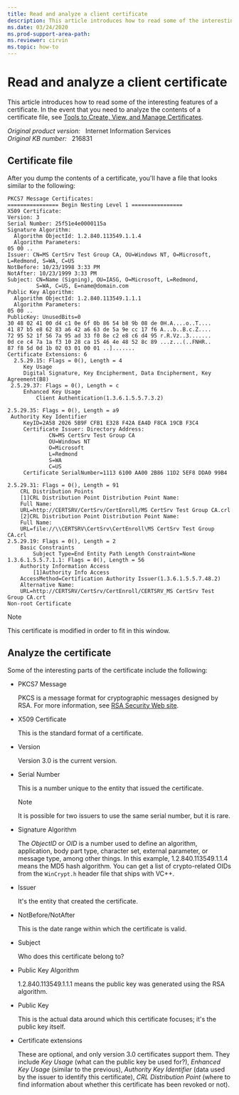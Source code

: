 ```yaml
---
title: Read and analyze a client certificate
description: This article introduces how to read some of the interesting features of a certificate.
ms.date: 03/24/2020
ms.prod-support-area-path:
ms.reviewer: cirvin
ms.topic: how-to
---
```

# Read and analyze a client certificate

This article introduces how to read some of the interesting features of a certificate. In the event that you need to analyze the contents of a certificate file, see [Tools to Create, View, and Manage Certificates](/windows/win32/seccrypto/tools-to-create-view-and-manage-certificates).

_Original product version:_ &nbsp; Internet Information Services  
_Original KB number:_ &nbsp; 216831

## Certificate file

After you dump the contents of a certificate, you'll have a file that looks similar to the following:

```console
PKCS7 Message Certificates:
================ Begin Nesting Level 1 ================
X509 Certificate:
Version: 3
Serial Number: 25f51e4e0000115a
Signature Algorithm:
  Algorithm ObjectId: 1.2.840.113549.1.1.4
  Algorithm Parameters:
05 00 ..
Issuer: CN=MS CertSrv Test Group CA, OU=Windows NT, O=Microsoft, L=Redmond, S=WA, C=US
NotBefore: 10/23/1998 3:33 PM
NotAfter: 10/23/1999 3:33 PM
Subject: CN=Name (Signing), OU=IASG, O=Microsoft, L=Redmond,
         S=WA, C=US, E=name@domain.com
Public Key Algorithm:
  Algorithm ObjectId: 1.2.840.113549.1.1.1
  Algorithm Parameters:
05 00 ..
PublicKey: UnusedBits=0
30 48 02 41 00 d4 c1 0e 6f 0b 86 54 b8 9b 08 de 0H.A....o..T....
41 87 b5 e8 62 83 a6 42 a6 63 de 5a 9e cc 17 f6 A...b..B.c.Z....
72 95 52 1f 56 7a 95 ad 33 f0 8e c2 e8 c6 d4 95 r.R.Vz..3.......
0d ce c4 7a 1a f3 10 28 ca 15 46 4e 48 52 8c 89 ...z...(..FNHR..
87 f8 5d 0d 1b 02 03 01 00 01 ..].......
Certificate Extensions: 6
  2.5.29.15: Flags = 0(), Length = 4
     Key Usage
     Digital Signature, Key Encipherment, Data Encipherment, Key Agreement(B8)
 2.5.29.37: Flags = 0(), Length = c
     Enhanced Key Usage
         Client Authentication(1.3.6.1.5.5.7.3.2)

2.5.29.35: Flags = 0(), Length = a9
 Authority Key Identifier
     KeyID=2A58 2026 5B9F CFB1 E328 F42A EA4D F8CA 19CB F3C4
     Certificate Issuer: Directory Address:
             CN=MS CertSrv Test Group CA
             OU=Windows NT
             O=Microsoft
             L=Redmond
             S=WA
             C=US
     Certificate SerialNumber=1113 6100 AA00 2B86 11D2 5EF8 DDA0 99B4

2.5.29.31: Flags = 0(), Length = 91
    CRL Distribution Points
    [1]CRL Distribution Point Distribution Point Name:
    Full Name:
    URL=http://CERTSRV/CertSrv/CertEnroll/MS CertSrv Test Group CA.crl
    [2]CRL Distribution Point Distribution Point Name:
    Full Name:
    URL=file://\\CERTSRV\CertSrv\CertEnroll\MS CertSrv Test Group CA.crl
2.5.29.19: Flags = 0(), Length = 2
    Basic Constraints
        Subject Type=End Entity Path Length Constraint=None
1.3.6.1.5.5.7.1.1: Flags = 0(), Length = 56
    Authority Information Access
        [1]Authority Info Access
    AccessMethod=Certification Authority Issuer(1.3.6.1.5.5.7.48.2)
    Alternative Name:
    URL=http://CERTSRV/CertSrv/CertEnroll/CERTSRV_MS CertSrv Test Group CA.crt
Non-root Certificate
```

> [!NOTE]
> This certificate is modified in order to fit in this window.

## Analyze the certificate

Some of the interesting parts of the certificate include the following:

- PKCS7 Message

    PKCS is a message format for cryptographic messages designed by RSA. For more information, see [RSA Security Web site](https://www.rsa.com/rsalabs/node.asp?id=2124).
- X509 Certificate

    This is the standard format of a certificate.
- Version

    Version 3.0 is the current version.
- Serial Number

    This is a number unique to the entity that issued the certificate.

    > [!NOTE]
    > It is possible for two issuers to use the same serial number, but it is rare.
- Signature Algorithm

    The *ObjectID* or *OID* is a number used to define an algorithm, application, body part type, character set, external parameter, or message type, among other things. In this example, 1.2.840.113549.1.1.4 means the MD5 hash algorithm. You can get a list of crypto-related OIDs from the `WinCrypt.h` header file that ships with VC++.
- Issuer

    It's the entity that created the certificate.
- NotBefore/NotAfter

    This is the date range within which the certificate is valid.
- Subject

    Who does this certificate belong to?
- Public Key Algorithm

    1.2.840.113549.1.1.1 means the public key was generated using the RSA algorithm.
- Public Key

    This is the actual data around which this certificate focuses; it's the public key itself.
- Certificate extensions

    These are optional, and only version 3.0 certificates support them. They include *Key Usage* (what can the public key be used for?), *Enhanced Key Usage* (similar to the previous), *Authority Key Identifier* (data used by the issuer to identify this certificate), *CRL Distribution Point* (where to find information about whether this certificate has been revoked or not).
